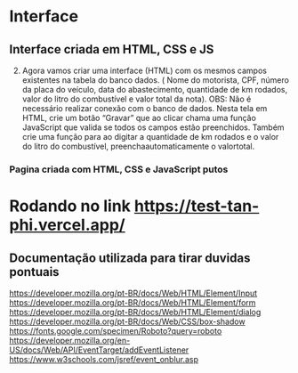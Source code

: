 # Interface

## Interface criada em HTML, CSS e JS

2) Agora vamos criar uma interface (HTML) com os mesmos campos existentes na tabela do banco dados. ( Nome
do motorista, CPF, número da placa do veículo, data do abastecimento, quantidade de km rodados, valor do
litro do combustível e valor total da nota). OBS: Não é necessário realizar conexão com o banco de dados.
Nesta tela em HTML, crie um botão “Gravar” que ao clicar chama uma função JavaScript que valida se todos
os campos estão preenchidos. Também crie uma função para ao digitar a quantidade de km rodados e o valor
do litro do combustível, preenchaautomaticamente o valortotal.

### Pagina criada com HTML, CSS e JavaScript putos

# Rodando no link https://test-tan-phi.vercel.app/

## Documentação utilizada para tirar duvidas pontuais

https://developer.mozilla.org/pt-BR/docs/Web/HTML/Element/Input
https://developer.mozilla.org/pt-BR/docs/Web/HTML/Element/form
https://developer.mozilla.org/pt-BR/docs/Web/HTML/Element/dialog
https://developer.mozilla.org/pt-BR/docs/Web/CSS/box-shadow
https://fonts.google.com/specimen/Roboto?query=roboto
https://developer.mozilla.org/en-US/docs/Web/API/EventTarget/addEventListener
https://www.w3schools.com/jsref/event_onblur.asp
